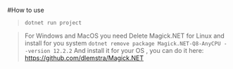 #How to use

>```dotnet run project```

>For Windows and MacOS you need
  Delete Magick.NET for Linux and install for you system
  ```dotnet remove package Magick.NET-Q8-AnyCPU --version 12.2.2```
  And install it for your OS , you can do it here:
  https://github.com/dlemstra/Magick.NET
